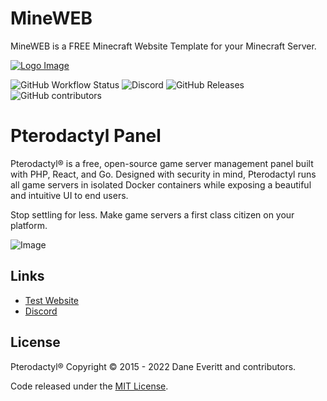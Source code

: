 # MineWEB
MineWEB is a FREE Minecraft Website Template for your Minecraft Server.

[![Logo Image](https://cdn.discordapp.com/attachments/936240550925963264/936623117038682132/79217.jpg)](https://pterodactyl.io)

![GitHub Workflow Status](https://img.shields.io/github/workflow/status/pterodactyl/panel/tests?label=Tests&style=for-the-badge)
![Discord](https://img.shields.io/discord/936240550489751563?label=Discord&logo=Discord&logoColor=white&style=for-the-badge)
![GitHub Releases](https://img.shields.io/github/downloads/pterodactyl/panel/latest/total?style=for-the-badge)
![GitHub contributors](https://img.shields.io/github/contributors/pterodactyl/panel?style=for-the-badge)

# Pterodactyl Panel
Pterodactyl® is a free, open-source game server management panel built with PHP, React, and Go. Designed with security 
in mind, Pterodactyl runs all game servers in isolated Docker containers while exposing a beautiful and intuitive
UI to end users.

Stop settling for less. Make game servers a first class citizen on your platform.

![Image](https://cdn.pterodactyl.io/site-assets/pterodactyl_v1_demo.gif)

## Links
* [Test Website](https://mineweb.narrowmining.de/)
* [Discord](https://discord.gg/Fdz87T3nRB)

## License
Pterodactyl® Copyright © 2015 - 2022 Dane Everitt and contributors.

Code released under the [MIT License](./LICENSE.md).

